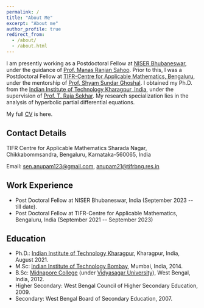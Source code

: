 ```yaml
---
permalink: /
title: "About Me"
excerpt: "About me"
author_profile: true
redirect_from: 
  - /about/
  - /about.html
---
```


I am presently working as a Postdoctoral Fellow at [NISER Bhubaneswar](https://www.niser.ac.in/sms/), under the guidance of [Prof. Manas Ranjan Sahoo](https://www.niser.ac.in/sms/professor/manas). Prior to this, I was a Postdoctoral Fellow at [TIFR-Centre for Applicable Mathematics, Bengaluru](https://www.math.tifrbng.res.in), under the mentorship of [Prof. Shyam Sundar Ghoshal](https://sites.google.com/tifrbng.res.in/shyam/shyam-sundar-ghoshal). I obtained my Ph.D. from the [Indian Institute of Technology Kharagpur, India](https://www.iitkgp.ac.in/), under the supervision of [Prof. T. Raja Sekhar](https://www.iitkgp.ac.in/department/MA/faculty/ma-trajasekhar). My research specialization lies in the analysis of hyperbolic partial differential equations.


My full [CV](http://anupamsenmath.github.io/files/Anupam_CV.pdf) is here. 

Contact Details
----------------

TIFR Centre for Applicable Mathematics
Sharada Nagar, Chikkabommsandra,
Bengaluru, Karnataka-560065, India

Email: sen.anupam123@gmail.com, anupam21@tifrbng.res.in


Work Experience
----------
* Post Doctoral Fellow at NISER Bhubaneswar, India (September 2023 -- till date).
* Post Doctoral Fellow at TIFR-Centre for Applicable Mathematics, Bengaluru, India (September 2021 -- September 2023)
  

Education
---------
* Ph.D.: [Indian Institute of Technology Kharagpur](https://www.iitkgp.ac.in/), Kharagpur, India, August 2021.
* M.Sc: [Indian Institute of Technology Bombay](https://www.iitb.ac.in/), Mumbai, India, 2014.
* B.Sc: [Midnapore College](https://midnaporecollege.ac.in/) (under [Vidyasagar University](http://www.vidyasagar.ac.in/Default.aspx)), West Bengal, India, 2012.
* Higher Secondary:  West Bengal Council of Higher Secondary Education, 2009.
* Secondary: West Bengal Board of Secondary Education, 2007.
  

